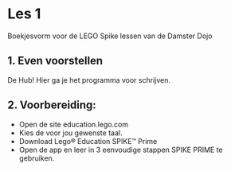 # Les 1

Boekjesvorm voor de LEGO Spike lessen van de Damster Dojo

## 1. Even voorstellen

De Hub!
Hier ga je het programma voor schrijven.

## 2. Voorbereiding:

 * Open de site education.lego.com
 * Kies de voor jou gewenste taal.
 * Download Lego® Education SPIKE™ Prime
 * Open de app en leer in 3 eenvoudige stappen SPIKE PRIME te gebruiken.


